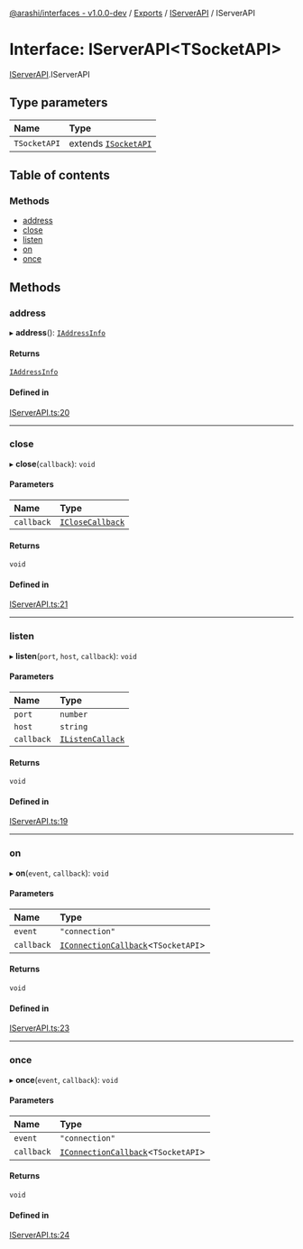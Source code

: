 [@arashi/interfaces - v1.0.0-dev](../README.md) / [Exports](../modules.md) / [IServerAPI](../modules/IServerAPI.md) / IServerAPI

# Interface: IServerAPI<TSocketAPI\>

[IServerAPI](../modules/IServerAPI.md).IServerAPI

## Type parameters

| Name | Type |
| :------ | :------ |
| `TSocketAPI` | extends [`ISocketAPI`](ISocketAPI.ISocketAPI-1.md) |

## Table of contents

### Methods

- [address](IServerAPI.IServerAPI-1.md#address)
- [close](IServerAPI.IServerAPI-1.md#close)
- [listen](IServerAPI.IServerAPI-1.md#listen)
- [on](IServerAPI.IServerAPI-1.md#on)
- [once](IServerAPI.IServerAPI-1.md#once)

## Methods

### address

▸ **address**(): [`IAddressInfo`](../modules/IServerAPI.md#iaddressinfo)

#### Returns

[`IAddressInfo`](../modules/IServerAPI.md#iaddressinfo)

#### Defined in

[IServerAPI.ts:20](https://github.com/arashijs/interfaces/blob/c8b27f0/src/IServerAPI.ts#L20)

___

### close

▸ **close**(`callback`): `void`

#### Parameters

| Name | Type |
| :------ | :------ |
| `callback` | [`ICloseCallback`](../modules/ICloseCallback.md#iclosecallback) |

#### Returns

`void`

#### Defined in

[IServerAPI.ts:21](https://github.com/arashijs/interfaces/blob/c8b27f0/src/IServerAPI.ts#L21)

___

### listen

▸ **listen**(`port`, `host`, `callback`): `void`

#### Parameters

| Name | Type |
| :------ | :------ |
| `port` | `number` |
| `host` | `string` |
| `callback` | [`IListenCallack`](../modules/IServerAPI.md#ilistencallack) |

#### Returns

`void`

#### Defined in

[IServerAPI.ts:19](https://github.com/arashijs/interfaces/blob/c8b27f0/src/IServerAPI.ts#L19)

___

### on

▸ **on**(`event`, `callback`): `void`

#### Parameters

| Name | Type |
| :------ | :------ |
| `event` | ``"connection"`` |
| `callback` | [`IConnectionCallback`](../modules/IServerAPI.md#iconnectioncallback)<`TSocketAPI`\> |

#### Returns

`void`

#### Defined in

[IServerAPI.ts:23](https://github.com/arashijs/interfaces/blob/c8b27f0/src/IServerAPI.ts#L23)

___

### once

▸ **once**(`event`, `callback`): `void`

#### Parameters

| Name | Type |
| :------ | :------ |
| `event` | ``"connection"`` |
| `callback` | [`IConnectionCallback`](../modules/IServerAPI.md#iconnectioncallback)<`TSocketAPI`\> |

#### Returns

`void`

#### Defined in

[IServerAPI.ts:24](https://github.com/arashijs/interfaces/blob/c8b27f0/src/IServerAPI.ts#L24)
